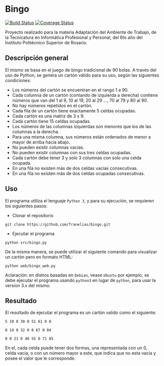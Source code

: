 # Bingo
[![Build Status](https://travis-ci.com/franelias/bingo.svg?branch=master)](https://travis-ci.com/franelias/bingo)
[![Coverage Status](https://coveralls.io/repos/github/franelias/bingo/badge.svg?branch=master)](https://coveralls.io/github/franelias/bingo?branch=master)

Proyecto realizado para la materia Adaptación del Ambiente de Trabajo, de la Tecnicatura en Informática Profesional y Personal, del 6to año del Instituto Politécnico Superior de Rosario.

## Descripción general

El mismo se basa en el juego de bingo tradicional de 90 bolas. A través del uso de Python, se genera un cartón válido para su uso, según las siguientes condiciones:
- Los números del cartón se encuentran en el rango 1 a 90.
- Cada columna de un cartón (contando de izquierda a derecha) contiene números que van del 1 al 9, 10 al 19, 20 al 29 ..., 70 al 79 y 80 al 90.
- No hay números repetidos en el cartón.
- Cada fila de un cartón tiene exactamente 5 celdas ocupadas.
- Cada cartón es una matriz de 3 x 9.
- Cada cartón tiene 15 celdas ocupadas.
- Los números de las columnas izquierdas son menores que los de las columnas a la derecha.
- Para una misma columna, sus números están ordenados de menor a mayor de arriba hacia abajo.
- No pueden existir columnas vacías.
- No pueden existir columnas con sus tres celdas ocupadas.
- Cada cartón debe tener 3 y solo 3 columnas con solo una celda ocupada.
- En una fila no existen más de dos celdas vacías consecutivas.
- En una fila no existen más de dos celdas ocupadas consecutivas.


## Uso
El programa utiliza el lenguaje `Python 3`, y para su ejecución, se requieren los siguientes pasos:
- Clonar el repositorio
```
git clone https://github.com/franelias/bingo.git
```
- Ejecutar el programa
```
python src/bingo.py
```

De la misma manera, se puede utilizar el siguiente comando para visualizar un cartón pero en formato HTML:
```
python web/bingo_web.py
```

Aclaración: en distros basadas en `Debian`, vease `Ubuntu` por ejemplo, se debe ejecutar el programa usando `python3` en lugar de `python`, para usar la version 3.x del mismo.

## Resultado
El resultado de ejecutar el programa es un cartón valido como el siguiente:
```
5 10 0 30 0 51 61 0 0

8 14 0 32 0 0 67 0 84

0 0 21 0 48 55 0 71 85
```
En el, cada celda puede tener dos formas, una representada con un 0, celda vacía, o con un número mayor a este, que indica que no esta vacía y posee el valor que le corresponde.
